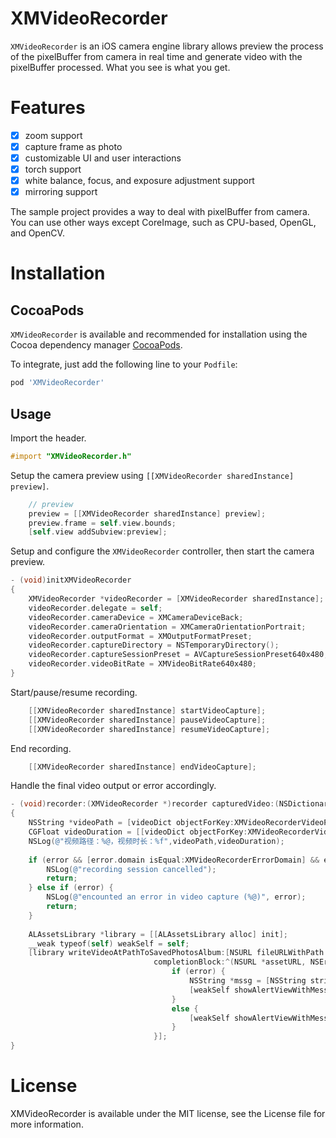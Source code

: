 # XMVideoRecorder
`XMVideoRecorder` is an iOS camera engine library allows preview the process of the pixelBuffer from camera in real time and generate video with the pixelBuffer processed. What you see is what you get.
# Features
- [x] zoom support
- [x] capture frame as photo
- [x] customizable UI and user interactions
- [x] torch support
- [x] white balance, focus, and exposure adjustment support
- [x] mirroring support

The sample project provides a way to deal with pixelBuffer from camera. You can use other ways except CoreImage, such as CPU-based, OpenGL, and OpenCV.
# Installation

## CocoaPods

`XMVideoRecorder` is available and recommended for installation using the Cocoa dependency manager [CocoaPods](https://cocoapods.org/). 

To integrate, just add the following line to your `Podfile`:

```ruby
pod 'XMVideoRecorder'
```

## Usage

Import the header.

```objective-c
#import "XMVideoRecorder.h"
```

Setup the camera preview using `[[XMVideoRecorder sharedInstance] preview]`.

```objective-c
    // preview 
    preview = [[XMVideoRecorder sharedInstance] preview];
    preview.frame = self.view.bounds;
    [self.view addSubview:preview];
```

Setup and configure the `XMVideoRecorder` controller, then start the camera preview.

```objective-c
- (void)initXMVideoRecorder
{
    XMVideoRecorder *videoRecorder = [XMVideoRecorder sharedInstance];
    videoRecorder.delegate = self;
    videoRecorder.cameraDevice = XMCameraDeviceBack;
    videoRecorder.cameraOrientation = XMCameraOrientationPortrait;
    videoRecorder.outputFormat = XMOutputFormatPreset;
    videoRecorder.captureDirectory = NSTemporaryDirectory();
    videoRecorder.captureSessionPreset = AVCaptureSessionPreset640x480;
    videoRecorder.videoBitRate = XMVideoBitRate640x480;
}
```

Start/pause/resume recording.

```objective-c
    [[XMVideoRecorder sharedInstance] startVideoCapture];
    [[XMVideoRecorder sharedInstance] pauseVideoCapture];
    [[XMVideoRecorder sharedInstance] resumeVideoCapture];
```

End recording.

```objective-c
    [[XMVideoRecorder sharedInstance] endVideoCapture];
```

Handle the final video output or error accordingly.

```objective-c
- (void)recorder:(XMVideoRecorder *)recorder capturedVideo:(NSDictionary *)videoDict error:(NSError *)error
{
    NSString *videoPath = [videoDict objectForKey:XMVideoRecorderVideoPathKey];
    CGFloat videoDuration = [[videoDict objectForKey:XMVideoRecorderVideoCapturedDurationKey] floatValue];
    NSLog(@"视频路径：%@，视频时长：%f",videoPath,videoDuration);
    
    if (error && [error.domain isEqual:XMVideoRecorderErrorDomain] && error.code == XMVideoRecorderErrorCancelled) {
        NSLog(@"recording session cancelled");
        return;
    } else if (error) {
        NSLog(@"encounted an error in video capture (%@)", error);
        return;
    }
    
    ALAssetsLibrary *library = [[ALAssetsLibrary alloc] init];
    __weak typeof(self) weakSelf = self;
    [library writeVideoAtPathToSavedPhotosAlbum:[NSURL fileURLWithPath:videoPath]
                                completionBlock:^(NSURL *assetURL, NSError *error){
                                    if (error) {
                                        NSString *mssg = [NSString stringWithFormat:@"Error saving the video to the photo library. %@", error];
                                        [weakSelf showAlertViewWithMessage:mssg title:nil];
                                    }
                                    else {
                                        [weakSelf showAlertViewWithMessage:@"视频保存到相册了" title:@"告诉你一声"];
                                    }
                                }];
}
```

# License

XMVideoRecorder is available under the MIT license, see the License file for more information.
